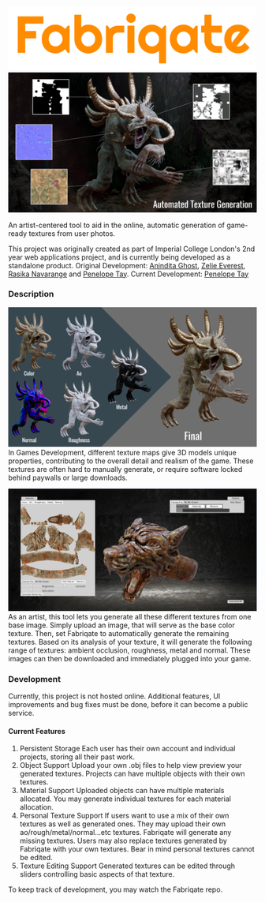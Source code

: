 ![logo](./asset/Fabriqate_0.png)
![1](./asset/Fabriqate_1.png)

An artist-centered tool to aid in the online, automatic generation of game-ready textures from user photos.

This project was originally created as part of Imperial College London's 2nd year web applications project, and is currently being developed as a standalone product.
Original Development:
[Anindita Ghost](https://github.com/anindita), [Zelie Everest](https://github.com/Zeverest), [Rasika Navarange](https://github.com/rasnav99) and [Penelope Tay](https://github.com/Ozeuth).
Current Development:
[Penelope Tay](https://github.com/Ozeuth)

### Description
![2](./asset/Fabriqate_2.png)
In Games Development, different texture maps give 3D models unique properties, contributing to the overall detail and realism of the game. These textures are often hard to manually generate, or require software locked behind paywalls or large downloads.

![3](./asset/Fabriqate_3.png)
As an artist, this tool lets you generate all these different textures from one base image. Simply upload an image, that will serve as the base color texture. Then, set Fabriqate to automatically generate the remaining textures. Based on its analysis of your texture, it will generate the following range of textures: ambient occlusion, roughness, metal and normal. 
These images can then be downloaded and immediately plugged into your game.

### Development
Currently, this project is not hosted online. Additional features, UI improvements and bug fixes must be done, before it can become a public service.
#### Current Features
1. Persistent Storage
   Each user has their own account and individual projects, storing all their past work.
2. Object Support
   Upload your own .obj files to help view preview your generated textures. Projects can have multiple objects with their own textures.
3. Material Support
   Uploaded objects can have multiple materials allocated. You may generate individual textures for each material allocation.
4. Personal Texture Support
   If users want to use a mix of their own textures as well as generated ones. They may upload their own ao/rough/metal/normal...etc textures. Fabriqate will generate any missing textures. Users may also replace textures generated by Fabriqate with your own textures. Bear in mind personal textures cannot be edited.
5. Texture Editing Support
   Generated textures can be edited through sliders controlling basic aspects of that texture.

To keep track of development, you may watch the Fabriqate repo.
